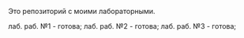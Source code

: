 Это репозиторий с моими лабораторными.

лаб. раб. №1 - готова;
лаб. раб. №2 - готова;
лаб. раб. №3 - готова;

